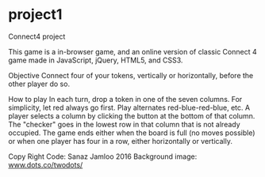 # project1

Connect4 project

This game is a in-browser game, and an online version of classic Connect 4 game made in JavaScript, jQuery, HTML5, and CSS3.

Objective
Connect four of your tokens, vertically or horizontally, before the other player do so.

How to play
In each turn, drop a token in one of the seven columns. For simplicity, let red always go first.  Play alternates red-blue-red-blue, etc.  A player selects a column by clicking the button at the bottom of that column.  The "checker" goes in the lowest row in that column that is not already occupied.
The game ends either when the board is full (no moves possible) or when one player has four in a row, either horizontally or vertically.

Copy Right
Code: Sanaz Jamloo 2016
Background image: www.dots.co/twodots/
